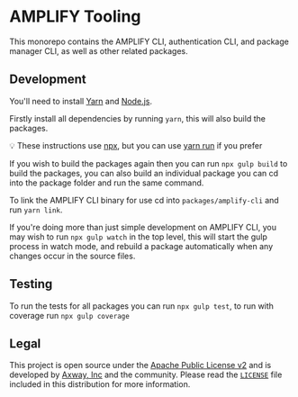 # AMPLIFY Tooling

This monorepo contains the AMPLIFY CLI, authentication CLI, and package manager CLI, as well as other related packages.

## Development

You'll need to install [Yarn](https://yarnpkg.com/en/docs/install) and [Node.js](https://nodejs.org/en/).

Firstly install all dependencies by running `yarn`, this will also build the packages. 

:bulb: These instructions use [npx](https://medium.com/@maybekatz/introducing-npx-an-npm-package-runner-55f7d4bd282b), but you can use [yarn run](https://yarnpkg.com/en/docs/cli/run#toc-yarn-run-script) if you prefer

If you wish to build the packages again then you can run `npx gulp build` to build the packages, you can also build an individual package you can cd into the package folder and run the same command.

To link the AMPLIFY CLI binary for use cd into `packages/amplify-cli` and run `yarn link`.

If you're doing more than just simple development on AMPLIFY CLI, you may wish to run `npx gulp watch` in the top level, this will start the gulp process in watch mode, and rebuild a package automatically when any changes occur in the source files.

## Testing

To run the tests for all packages you can run `npx gulp test`, to run with coverage run `npx gulp coverage`

## Legal

This project is open source under the [Apache Public License v2][1] and is developed by
[Axway, Inc](http://www.axway.com/) and the community. Please read the [`LICENSE`][1] file included
in this distribution for more information.

[1]: https://github.com/appcelerator/amplify-tooling/blob/master/LICENSE
